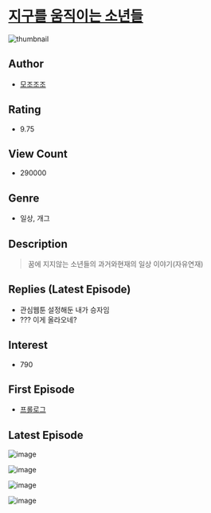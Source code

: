 # [지구를 움직이는 소년들](https://comic.naver.com/bestChallenge/list?titleId=677397)
![thumbnail](https://image-comic.pstatic.net/user_contents_data/challenge_comic/2016/04/19/269006/thumbnail_title_helterskelt_045154_.jpg)

## Author
- [모조조조](https://comic.naver.com/artistTitle?id=269006)

## Rating
- 9.75

## View Count
- 290000

## Genre
- 일상, 개그

## Description
> 꿈에 지지않는 소년들의 과거와현재의 일상 이야기(자유연재)

## Replies (Latest Episode)
- 관심웹툰 설정해둔 내가 승자임
- ??? 이게 올라오네?

## Interest
- 790

## First Episode
- [프롤로그](https://comic.naver.com/bestChallenge/detail?titleId=677397&no=2)

## Latest Episode
![image](https://image-comic.pstatic.net/user_contents_data/challenge_comic/2023/02/21/269006/upload_3762253029277120050.jpeg)

![image](https://image-comic.pstatic.net/user_contents_data/challenge_comic/2023/02/21/269006/upload_7378645943763428452.jpeg)

![image](https://image-comic.pstatic.net/user_contents_data/challenge_comic/2023/02/21/269006/upload_3559640528363873332.jpeg)

![image](https://image-comic.pstatic.net/user_contents_data/challenge_comic/2023/02/21/269006/upload_7292844264695030628.jpeg)
